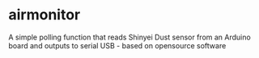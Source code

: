 airmonitor
==========

A simple polling function that reads Shinyei Dust sensor from an Arduino board and outputs to serial USB - based on opensource software

